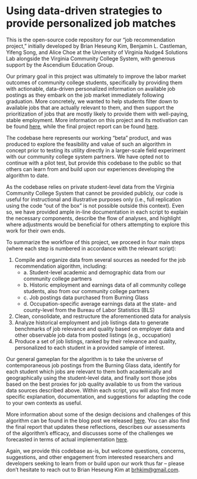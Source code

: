 # Using data-driven strategies to provide personalized job matches
This is the open-source code repository for our “job recommendation project,” initially developed by Brian Heseung Kim, Benjamin L. Castleman, Yifeng Song, and Alice Choe at the University of Virginia Nudge4 Solutions Lab alongside the Virginia Community College System, with generous support by the Ascendium Education Group. 

Our primary goal in this project was ultimately to improve the labor market outcomes of community college students, specifically by providing them with actionable, data-driven personalized information on available job postings as they embark on the job market immediately following graduation. More concretely, we wanted to help students filter down to available jobs that are actually relevant to them, and then support the prioritization of jobs that are mostly likely to provide them with well-paying, stable employment. More information on this project and its motivation can be found [here](https://nudge4.org/with-new-grant-researchers-aim-to-provide-community-college-graduates-with-personalized-job-matches/), while the final project report can be found [here](https://brhkim.com/wp-content/uploads/Final-Ascendium-Report-BK.pdf).

The codebase here represents our working “beta” product, and was produced to explore the feasibility and value of such an algorithm in concept prior to testing its utility directly in a larger-scale field experiment with our community college system partners. We have opted not to continue with a pilot test, but provide this codebase to the public so that others can learn from and build upon our experiences developing the algorithm to date. 

As the codebase relies on private student-level data from the Virginia Community College System that cannot be provided publicly, our code is useful for instructional and illustrative purposes only (i.e., full replication using the code “out of the box” is not possible outside this context). Even so, we have provided ample in-line documentation in each script to explain the necessary components, describe the flow of analyses, and highlight where adjustments would be beneficial for others attempting to explore this work for their own ends.

To summarize the workflow of this project, we proceed in four main steps (where each step is numbered in accordance with the relevant script):
1. Compile and organize data from several sources as needed for the job recommendation algorithm, including:
    * a. Student-level academic and demographic data from our community college partners
    * b. Historic employment and earnings data of all community college students, also from our community college partners
    * c. Job postings data purchased from Burning Glass
    * d. Occupation-specific average earnings data at the state- and county-level from the Bureau of Labor Statistics (BLS)
2. Clean, consolidate, and restructure the aforementioned data for analysis
3. Analyze historical employment and job listings data to generate benchmarks of job relevance and quality based on employer data and other observable job data from posted listings (e.g., occupation)
4. Produce a set of job listings, ranked by their relevance and quality, personalized to each student in a provided sample of interest.

Our general gameplan for the algorithm is to take the universe of contemporaneous job postings from the Burning Glass data, identify for each student which jobs are relevant to them both academically and geographically using the student-level data, and finally sort those jobs based on the best proxies for job quality available to us from the various data sources described above. Within each script, you will also find more specific explanation, documentation, and suggestions for adapting the code to your own contexts as useful. 

More information about some of the design decisions and challenges of this algorithm can be found in the blog post we released [here](https://nudge4.org/fall-2021-update-using-data-driven-strategies-to-provide-personalized-job-matches/). You can also find the final report that updates these reflections, describes our assessments of the algorithm’s efficacy, and discusses some of the challenges we forecasted in terms of actual implementation [here](https://brhkim.com/wp-content/uploads/Final-Ascendium-Report-BK.pdf).

Again, we provide this codebase as-is, but welcome questions, concerns, suggestions, and other engagement from interested researchers and developers seeking to learn from or build upon our work thus far – please don’t hesitate to reach out to Brian Heseung Kim at brhkim@gmail.com.
